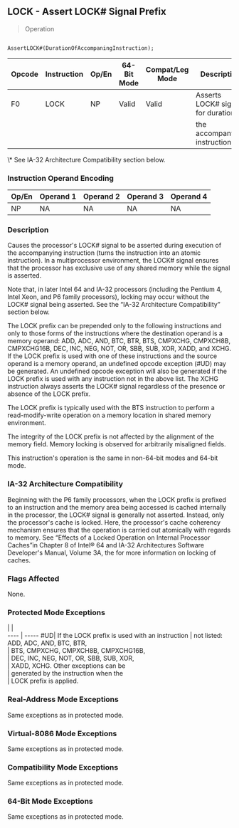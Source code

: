 ## LOCK - Assert LOCK# Signal Prefix

> Operation
``` slim

AssertLOCK#(DurationOfAccompaningInstruction);

```

 Opcode| Instruction| Op/En| 64-Bit Mode| Compat/Leg Mode| Description                         
 ---  | --- | --- | --- | --- | ---
 F0    | LOCK       | NP   | Valid      | Valid          | Asserts LOCK# signal for duration of
       |            |      |            |                | the accompanying instruction.       
<aside class="notification">
\* See IA-32 Architecture Compatibility section below.
</aside>


### Instruction Operand Encoding
 Op/En| Operand 1| Operand 2| Operand 3| Operand 4
 ---  | --- | --- | --- | ---
 NP   | NA       | NA       | NA       | NA       

### Description
Causes the processor's LOCK# signal to be asserted during execution of the accompanying
instruction (turns the instruction into an atomic instruction). In a multiprocessor
environment, the LOCK# signal ensures that the processor has exclusive use of
any shared memory while the signal is asserted.

<aside class="notification">
Note that, in later Intel 64 and IA-32 processors (including the Pentium 4,
Intel Xeon, and P6 family processors), locking may occur without the LOCK# signal
being asserted. See the “IA-32 Architecture Compatibility” section below.
</aside>

The LOCK prefix can be prepended only to the following instructions and only
to those forms of the instructions where the destination operand is a memory
operand: ADD, ADC, AND, BTC, BTR, BTS, CMPXCHG, CMPXCH8B, CMPXCHG16B, DEC, INC,
NEG, NOT, OR, SBB, SUB, XOR, XADD, and XCHG. If the LOCK prefix is used with
one of these instructions and the source operand is a memory operand, an undefined
opcode exception (#UD) may be generated. An undefined opcode exception will
also be generated if the LOCK prefix is used with any instruction not in the
above list. The XCHG instruction always asserts the LOCK# signal regardless
of the presence or absence of the LOCK prefix.

The LOCK prefix is typically used with the BTS instruction to perform a read-modify-write
operation on a memory location in shared memory environment.

The integrity of the LOCK prefix is not affected by the alignment of the memory
field. Memory locking is observed for arbitrarily misaligned fields.

This instruction's operation is the same in non-64-bit modes and 64-bit mode.


### IA-32 Architecture Compatibility
Beginning with the P6 family processors, when the LOCK prefix is prefixed to
an instruction and the memory area being accessed is cached internally in the
processor, the LOCK# signal is generally not asserted. Instead, only the processor's
cache is locked. Here, the processor's cache coherency mechanism ensures that
the operation is carried out atomically with regards to memory. See “Effects
of a Locked Operation on Internal Processor Caches”in Chapter 8 of Intel® 64
and IA-32 Architectures Software Developer's Manual, Volume 3A, the for more
information on locking of caches.



### Flags Affected
None.


### Protected Mode Exceptions
   | |  
---- | -----
 #UD| If the LOCK prefix is used with an instruction
    | not listed: ADD, ADC, AND, BTC, BTR,          
    | BTS, CMPXCHG, CMPXCH8B, CMPXCHG16B,           
    | DEC, INC, NEG, NOT, OR, SBB, SUB, XOR,        
    | XADD, XCHG. Other exceptions can be           
    | generated by the instruction when the         
    | LOCK prefix is applied.                       

### Real-Address Mode Exceptions
Same exceptions as in protected mode.


### Virtual-8086 Mode Exceptions
Same exceptions as in protected mode.


### Compatibility Mode Exceptions
Same exceptions as in protected mode.


### 64-Bit Mode Exceptions
Same exceptions as in protected mode.
